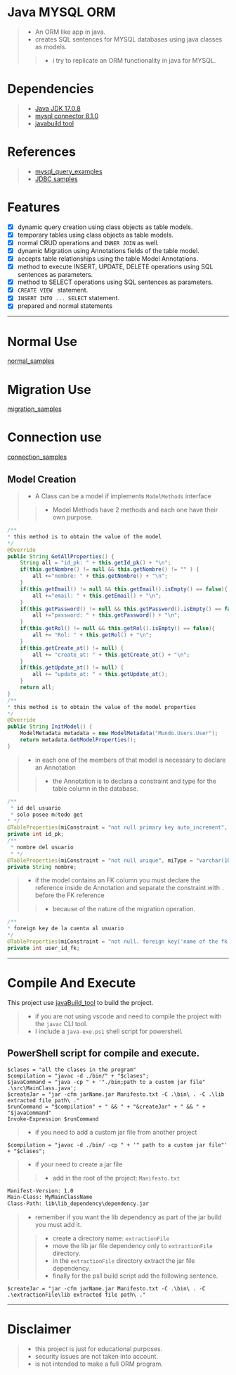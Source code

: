 # Java MYSQL ORM 
>- An ORM like app in java.
>- creates SQL sentences for MYSQL databases using java classes as models.
>>- i try to replicate an ORM functionality in java for MYSQL.

# Dependencies

>- [Java JDK 17.0.8](https://www.oracle.com/java/technologies/javase/jdk17-archive-downloads.html)
>- [mysql connector 8.1.0](https://dev.mysql.com/downloads/connector/j/)
>- [javabuild tool](https://github.com/AlfonsoG-dev/javaBuild)

# References

>- [mysql_query_examples](https://www.w3schools.com/mysql/)
>- [JDBC samples](https://www.javatpoint.com/PreparedStatement-interface)

# Features
- [x] dynamic query creation using class objects as table models.
- [x] temporary tables using class objects as table models.
- [x] normal CRUD operations and `INNER JOIN` as well.
- [x] dynamic Migration using Annotations fields of the table model.
- [x] accepts table relationships using the table Model Annotations.
- [x] method to execute INSERT, UPDATE, DELETE operations using SQL sentences as parameters.
- [x] method to SELECT operations using SQL sentences as parameters.
- [x] `CREATE VIEW ` statement.
- [x] `INSERT INTO ... SELECT` statement.
- [x] prepared and normal statements

-----

# Normal Use

[normal_samples](./src/Samples/Normal/QuerySamples.java)

# Migration Use

[migration_samples](./src/Samples/Migration/MigrationSamples.java)

# Connection use

[connection_samples](./src/Samples/MainApp.java)

## Model Creation
>- A Class can be a model if implements `ModelMethods` interface
>>- Model Methods have 2 methods and each one have their own purpose.

```java
/**
* this method is to obtain the value of the model
*/
@Override
public String GetAllProperties() {
    String all = "id_pk: " + this.getId_pk() + "\n";
    if(this.getNombre() != null && this.getNombre() != "" ) {
        all +="nombre: " + this.getNombre() + "\n";
    }
    if(this.getEmail() != null && this.getEmail().isEmpty() == false){
        all +="email: " + this.getEmail() + "\n";
    }
    if(this.getPassword() != null && this.getPassword().isEmpty() == false){
        all +="password: " + this.getPassword() + "\n";
    }
    if(this.getRol() != null && this.getRol().isEmpty() == false){
        all += "Rol: " + this.getRol() + "\n";
    }
    if(this.getCreate_at() != null) {
        all += "create_at: " + this.getCreate_at() + "\n";
    }
    if(this.getUpdate_at() != null) {
        all += "update_at: " + this.getUpdate_at();
    }
    return all;
}
/**
* this method is to obtain the value of the model properties
*/
@Override
public String InitModel() {
    ModelMetadata metadata = new ModelMetadata("Mundo.Users.User");
    return metadata.GetModelProperties();
}
```
>- in each one of the members of that model is necessary to declare an Annotation
>>- the Annotation is to declara a constraint and type for the table column in the database.

```java
/**
 * id del usuario
 * solo posee método get
* */
@TableProperties(miConstraint = "not null primary key auto_increment", miType = "int")
private int id_pk;   
/**
 * nombre del usuario
 * */
@TableProperties(miConstraint = "not null unique", miType = "varchar(100)")
private String nombre;
```
>- if the model contains an FK column you must declare the reference inside de Annotation and separate the constraint with `.` before the FK reference
>>- because of the nature of the migration operation.

```java
/**
* foreign key de la cuenta al usuario
*/
@TableProperties(miConstraint = "not null. foreign key('name of the fk') references `name of the table`(name of the pk) on delete cascade on update cascade", miType = "int")
private int user_id_fk;

```
---------

# Compile And Execute
This project use [javaBuild_tool](https://github.com/AlfonsoG-dev/javaBuild) to build the project.

>- if you are not using vscode and need to compile the project with the `javac` CLI tool.
>- I include a `java-exe.ps1` shell script for powershell.

## PowerShell script for compile and execute.

```shell
$clases = "all the clases in the program"
$compilation = "javac -d ./bin/" + "$clases";
$javaCommand = "java -cp " + '"./bin;path to a custom jar file" .\src\MainClass.java';
$createJar = "jar -cfm jarName.jar Manifesto.txt -C .\bin\ . -C .\lib extracted file path\ ."
$runCommand = "$compilation" + " && " + "&createJar" + " && " + "$javaCommand"
Invoke-Expression $runCommand
```
>- if you need to add a custom jar file from another project
```shell
$compilation = "javac -d ./bin/ -cp " + '" path to a custom jar file"' + "$clases";
```
>- if your need to create a jar file
>>- add in the root of the project: `Manifesto.txt`
```txt
Manifest-Version: 1.0
Main-Class: MyMainClassName
Class-Path: lib\lib_dependency\dependency.jar
```
>- remember if you want the lib dependency as part of the jar build you must add it.
>>- create a directory name: `extractionFile`
>>- move the lib jar file dependency only to `extractionFile` directory.
>>- in the `extractionFile` directory extract the jar file dependency.
>>- finally for the ps1 build script add the following sentence.
```
$createJar = "jar -cfm jarName.jar Manifesto.txt -C .\bin\ . -C .\extractionFile\lib extracted file path\ ."
```

--------

# Disclaimer
>- this project is just for educational purposes.
>- security issues are not taken into account.
>- is not intended to make a full ORM program.
